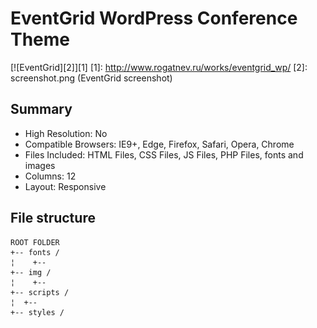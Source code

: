 # EventGrid WordPress Conference Theme
[![EventGrid][2]][1]
  [1]: http://www.rogatnev.ru/works/eventgrid_wp/
  [2]: screenshot.png (EventGrid screenshot)

## Summary
* High Resolution: No
* Compatible Browsers: IE9+, Edge, Firefox, Safari, Opera, Chrome
* Files Included: HTML Files, CSS Files, JS Files, PHP Files, fonts and images
* Columns: 12
* Layout: Responsive

## File structure
    ROOT FOLDER
    +-- fonts /
    ¦    +--
    +-- img /
    ¦    +--
    +-- scripts /
    ¦  +--
    +-- styles /
